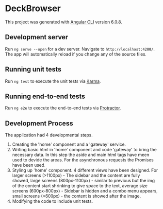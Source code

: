 # DeckBrowser

This project was generated with [Angular CLI](https://github.com/angular/angular-cli) version 6.0.8.

## Development server

Run `ng serve --open` for a dev server. Navigate to `http://localhost:4200/`. The app will automatically reload if you change any of the source files.

## Running unit tests

Run `ng test` to execute the unit tests via [Karma](https://karma-runner.github.io).

## Running end-to-end tests

Run `ng e2e` to execute the end-to-end tests via [Protractor](http://www.protractortest.org/).

## Development Process

The application had 4 developmental steps.
1. Creating the 'home' component and a 'gateway' service.
2. Writing basic html in 'home' component and code 'gateway' to bring the necessary data. In this step the aside and main html tags have meen used to devide the areas. For the asynchronous requests the Promises have been used.
3. Styling up 'home' component. 4 different views have been designed. For larger screens (>1100px) - The sidebar and the content are fully showed, large screens (800px-1100px) - similar to previous but the img of the content start shrinking to give space to the text, average size screens (600px-800px) - Sidebar is hidden and a combo menu appears, small screens (<600px) - the content is showed after the image.
4. Modifying the code to include unit tests.
